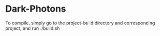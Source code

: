 Dark-Photons
============

To compile, simply go to the project-build directory and corresponding project,
and run ./build.sh
